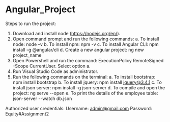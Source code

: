 # Angular_Project

Steps to run the project:

1. Download and install node (https://nodejs.org/en/). 
2. Open command prompt and run the following commands:
	a. To install node: node –v
	b. To install npm: npm -v
	c. To install Angular CLI: npm install -g @angular/cli
	d. Create a new angular project: ng new project_name
3. Open Powershell and run the command: ExecutionPolicy RemoteSigned -Scope CurrentUser. Select option a.
4. Run Visual Studio Code as administrator.
5. Run the following commands on the terminal:
	a. To install bootstrap: npm install bootstrap
	b. To install jquery: npm install jquery@3.4.1
	c. To install json server: npm install -g json-server 
	d. To compile and open the project: ng serve --open 
	e. To print the details of the employee table: json-server --watch db.json 

Authorized user credentials:
Username: admin@gmail.com
Password: Equity#Assignment2
